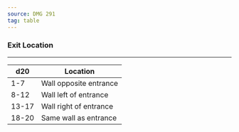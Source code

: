 ```yaml
---
source: DMG 291
tag: table
---
```


### Exit Location
---
|d20|Location|
|----|------------|
|1-7|Wall opposite entrance|
|8-12|Wall left of entrance|
|13-17|Wall right of entrance|
|18-20|Same wall as entrance|
